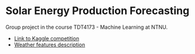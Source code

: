 # Solar Energy Production Forecasting
Group project in the course TDT4173 - Machine Learning at NTNU.

- [Link to Kaggle competition](https://www.kaggle.com/competitions/solar-energy-production-forecasting/data)
- [Weather features description](https://www.meteomatics.com/en/api/available-parameters/alphabetic-list/)
